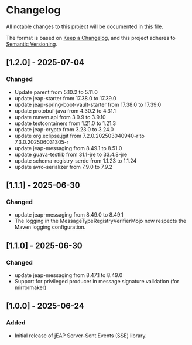 # Changelog

All notable changes to this project will be documented in this file.

The format is based on [Keep a Changelog](https://keepachangelog.com/en/1.0.0/), and this project adheres
to [Semantic Versioning](https://semver.org/spec/v2.0.0.html).

## [1.2.0] - 2025-07-04

### Changed
- Update parent from 5.10.2 to 5.11.0
- update jeap-starter from 17.38.0 to 17.39.0
- update jeap-spring-boot-vault-starter from 17.38.0 to 17.39.0
- update protobuf-java from 4.30.2 to 4.31.1
- update maven.api from 3.9.9 to 3.9.10
- update testcontainers from 1.21.0 to 1.21.3
- update jeap-crypto from 3.23.0 to 3.24.0
- update org.eclipse.jgit from 7.2.0.202503040940-r to 7.3.0.202506031305-r
- update jeap-messaging from 8.49.1 to 8.51.0
- update guava-testlib from 31.1-jre to 33.4.8-jre
- update schema-registry-serde from 1.1.23 to 1.1.24
- update avro-serializer from 7.9.0 to 7.9.2

## [1.1.1] - 2025-06-30
### Changed
- update jeap-messaging from 8.49.0 to 8.49.1
- The logging in the MessageTypeRegistryVerifierMojo now respects the Maven logging configuration.


## [1.1.0] - 2025-06-30
### Changed
- update jeap-messaging from 8.47.1 to 8.49.0
- Support for privileged producer in message signature validation (for mirrormaker)


## [1.0.0] - 2025-06-24

### Added

- Initial release of jEAP Server-Sent Events (SSE) library.
